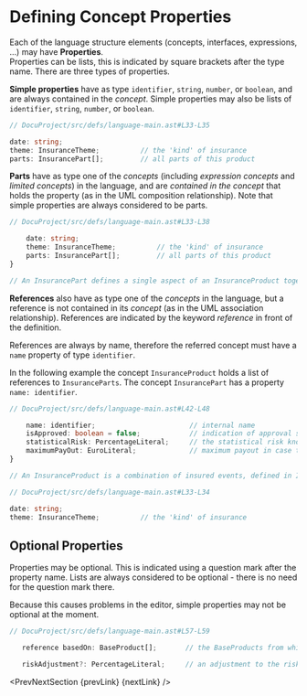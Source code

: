 <script>
    import Note from "$lib/notes/Note.svelte";
</script>

# Defining Concept Properties

Each of the language structure elements (concepts, interfaces, expressions, ...) may have **Properties**.  
Properties can be lists, this is indicated by square brackets after the type name. There are three types
of properties.

**Simple properties** have as type `identifier`, `string`, `number`, or `boolean`, and are
always contained in the _concept_. Simple properties may also be lists
of `identifier`, `string`, `number`, or `boolean`.

```ts
// DocuProject/src/defs/language-main.ast#L33-L35

date: string;
theme: InsuranceTheme;          // the 'kind' of insurance
parts: InsurancePart[];         // all parts of this product
```

**Parts** have as type one of the _concepts_ (including _expression concepts_ and _limited concepts_)
in the language, and are _contained in the concept_ that holds the property (as in
the UML composition relationship). Note that simple properties are always considered to be parts.

```ts
// DocuProject/src/defs/language-main.ast#L33-L38

    date: string;
    theme: InsuranceTheme;          // the 'kind' of insurance
    parts: InsurancePart[];         // all parts of this product
}

// An InsurancePart defines a single aspect of an InsuranceProduct together
```

**References** also have as type one of the _concepts_ in the language, but a reference is not contained
in its _concept_ (as in the UML association relationship). References are indicated by the keyword
_reference_ in front of the definition.

References are always by name, therefore the referred concept must have a `name` property of type `identifier`.

In the following example the concept `InsuranceProduct` holds a list of references to `InsuranceParts`. The
concept `InsurancePart` has a property `name: identifier`.

```ts
// DocuProject/src/defs/language-main.ast#L42-L48

    name: identifier;                       // internal name
    isApproved: boolean = false;            // indication of approval status
    statisticalRisk: PercentageLiteral;     // the statistical risk known for this event
    maximumPayOut: EuroLiteral;             // maximum payout in case the insured event happens
}

// An InsuranceProduct is a combination of insured events, defined in InsuranceParts,
```

```ts
// DocuProject/src/defs/language-main.ast#L33-L34

date: string;
theme: InsuranceTheme;          // the 'kind' of insurance
```

## Optional Properties

Properties may be optional. This is indicated using a question mark after the property name.
Lists are always considered to be optional - there is no need for the question mark there.

Because this causes problems in the editor, simple properties may not be optional at the moment.

```ts
// DocuProject/src/defs/language-main.ast#L57-L59

   reference basedOn: BaseProduct[];       // the BaseProducts from which the parts are taken

   riskAdjustment?: PercentageLiteral;     // an adjustment to the risk of the separate parts, e.g. caused by the combination of the parts
```

<PrevNextSection {prevLink} {nextLink} />
